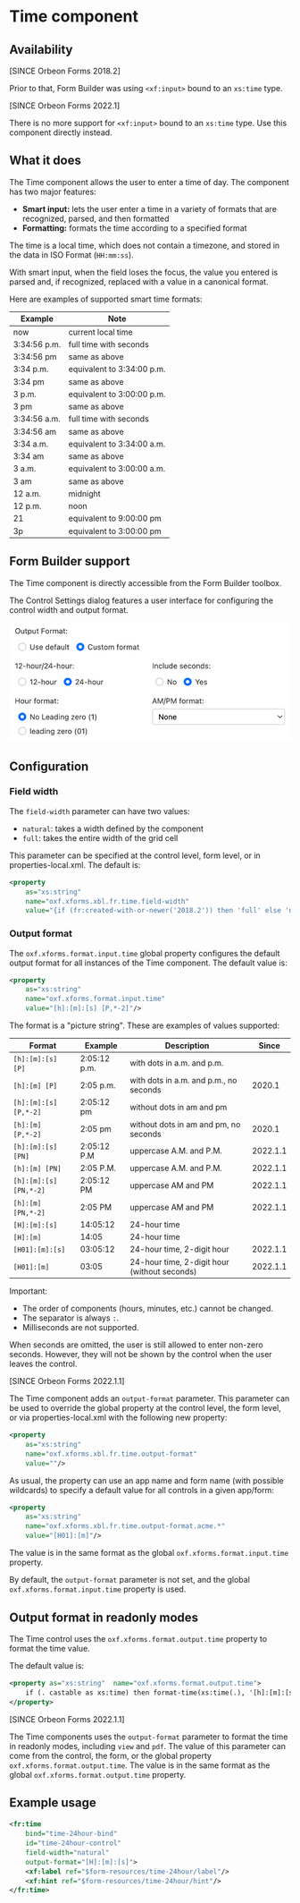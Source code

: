 # Time component

## Availability

[SINCE Orbeon Forms 2018.2]

Prior to that, Form Builder was using `<xf:input>` bound to an `xs:time` type.

[SINCE Orbeon Forms 2022.1]

There is no more support for `<xf:input>` bound to an `xs:time` type. Use this component directly instead.

## What it does

The Time component allows the user to enter a time of day. The component has two major features:

- __Smart input:__ lets the user enter a time in a variety of formats that are recognized, parsed, and then formatted
- __Formatting:__ formats the time according to a specified format 

The time is a local time, which does not contain a timezone, and stored in the data in ISO Format (`HH:mm:ss`).

With smart input, when the field loses the focus, the value you entered is parsed and, if recognized, replaced with a value in a canonical format.

Here are examples of supported smart time formats:

| Example      | Note                       |
|--------------|----------------------------|
| now          | current local time         |
| 3:34:56 p.m. | full time with seconds     |
| 3:34:56 pm   | same as above              |
| 3:34 p.m.    | equivalent to 3:34:00 p.m. |
| 3:34 pm      | same as above              |
| 3 p.m.       | equivalent to 3:00:00 p.m. |
| 3 pm         | same as above              |
| 3:34:56 a.m. | full time with seconds     |
| 3:34:56 am   | same as above              |
| 3:34 a.m.    | equivalent to 3:34:00 a.m. |
| 3:34 am      | same as above              |
| 3 a.m.       | equivalent to 3:00:00 a.m. |
| 3 am         | same as above              |
| 12 a.m.      | midnight                   |
| 12 p.m.      | noon                       |
| 21           | equivalent to 9:00:00 pm   |
| 3p           | equivalent to 3:00:00 pm   |

## Form Builder support

The Time component is directly accessible from the Form Builder toolbox.

The Control Settings dialog features a user interface for configuring the control width and output format.

![Configuring the time format](images/xbl-time-editor-custom-cropped.png)

## Configuration

### Field width

The `field-width` parameter can have two values:

- `natural`: takes a width defined by the component
- `full`: takes the entire width of the grid cell 

This parameter can be specified at the control level, form level, or in properties-local.xml. The default is:

```xml
<property
    as="xs:string"
    name="oxf.xforms.xbl.fr.time.field-width"
    value="{if (fr:created-with-or-newer('2018.2')) then 'full' else 'natural'}"/>
```

### Output format

The `oxf.xforms.format.input.time` global property configures the default output format for all instances of the Time component. The default value is:

```xml
<property
    as="xs:string"
    name="oxf.xforms.format.input.time" 
    value="[h]:[m]:[s] [P,*-2]"/>
```

The format is a "picture string". These are examples of values supported:

| Format                 | Example      | Description                                  | Since    |
|------------------------|--------------|----------------------------------------------|----------|
| `[h]:[m]:[s] [P]`      | 2:05:12 p.m. | with dots in a.m. and p.m.                   |          |
| `[h]:[m] [P]`          | 2:05 p.m.    | with dots in a.m. and p.m., no seconds       | 2020.1   |
| `[h]:[m]:[s] [P,*-2]`  | 2:05:12 pm   | without dots in am and pm                    |          |
| `[h]:[m] [P,*-2]`      | 2:05 pm      | without dots in am and pm, no seconds        | 2020.1   |
| `[h]:[m]:[s] [PN]`     | 2:05:12 P.M  | uppercase A.M. and P.M.                      | 2022.1.1 |
| `[h]:[m] [PN]`         | 2:05 P.M.    | uppercase A.M. and P.M.                      | 2022.1.1 |
| `[h]:[m]:[s] [PN,*-2]` | 2:05:12 PM   | uppercase AM and PM                          | 2022.1.1 |
| `[h]:[m] [PN,*-2]`     | 2:05 PM      | uppercase AM and PM                          | 2022.1.1 |
| `[H]:[m]:[s]`          | 14:05:12     | 24-hour time                                 |          |
| `[H]:[m]`              | 14:05        | 24-hour time                                 |          |
| `[H01]:[m]:[s]`        | 03:05:12     | 24-hour time, 2-digit hour                   | 2022.1.1 |
| `[H01]:[m]`            | 03:05        | 24-hour time, 2-digit hour (without seconds) | 2022.1.1 |

Important:

- The order of components (hours, minutes, etc.) cannot be changed.
- The separator is always `:`. 
- Milliseconds are not supported.

When seconds are omitted, the user is still allowed to enter non-zero seconds. However, they will not be shown by the control when the user leaves the control.

[SINCE Orbeon Forms 2022.1.1]

The Time component adds an `output-format` parameter. This parameter can be used to override the global property at the control level, the form level, or via properties-local.xml with the following new property:

```xml
<property
    as="xs:string"
    name="oxf.xforms.xbl.fr.time.output-format"
    value=""/>
```

As usual, the property can use an app name and form name (with possible wildcards) to specify a default value for all controls in a given app/form:

```xml
<property
    as="xs:string"
    name="oxf.xforms.xbl.fr.time.output-format.acme.*"
    value="[H01]:[m]"/>
```

The value is in the same format as the global `oxf.xforms.format.input.time` property.

By default, the `output-format` parameter is not set, and the global `oxf.xforms.format.input.time` property is used.

## Output format in readonly modes

The Time control uses the `oxf.xforms.format.output.time` property to format the time value.

The default value is:

```xml
<property as="xs:string"  name="oxf.xforms.format.output.time">
    if (. castable as xs:time) then format-time(xs:time(.), '[h]:[m]:[s] [P,*-2]', xxf:lang(), (), ()) else .
</property>
```

[SINCE Orbeon Forms 2022.1.1]

The Time components uses the `output-format` parameter to format the time in readonly modes, including `view` and `pdf`. The value of this parameter can come from the control, the form, or the global property `oxf.xforms.format.output.time`. The value is in the same format as the global `oxf.xforms.format.output.time` property.

## Example usage

```xml
<fr:time 
    bind="time-24hour-bind" 
    id="time-24hour-control" 
    field-width="natural"
    output-format="[H]:[m]:[s]">
    <xf:label ref="$form-resources/time-24hour/label"/>
    <xf:hint ref="$form-resources/time-24hour/hint"/>
</fr:time>
```

[//]: # (## See also)

[//]: # ()
[//]: # (- Blog post: xxx)